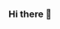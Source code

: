 ### Hi there 👋

<!--
**marcjacksonuktv/marcjacksonuktv** is a ✨ _special_ ✨ repository because its `README.md` (this file) appears on your GitHub profile.

Here are some ideas to get you started:

- 🔭 I’m currently working on Automating webpages for my company
- 🌱 I’m currently learning Python
- 👯 I’m looking to collaborate on ...
- 🤔 I’m looking for help with automation using Python
- 💬 Ask me about ...
- 📫 How to reach me: ...
- 😄 Pronouns: Him/His
- ⚡ Fun fact: ...
-->
